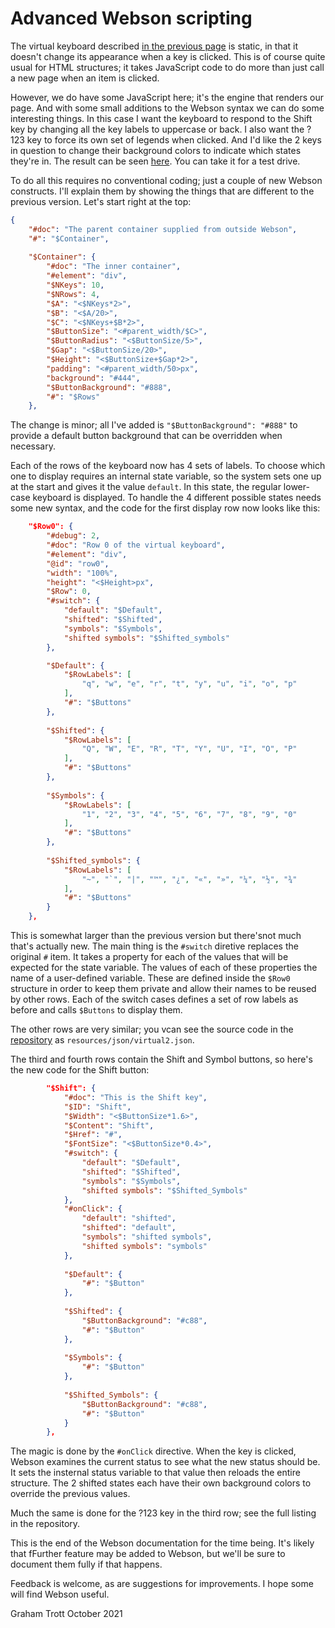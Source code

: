 # Advanced Webson scripting

The virtual keyboard described [in the previous page](keyboard.md) is static, in that it doesn't change its appearance when a key is clicked. This is of course quite usual for HTML structures; it takes JavaScript code to do more than just call a new page when an item is clicked.

However, we do have some JavaScript here; it's the engine that renders our page. And with some small additions to the Webson syntax we can do some interesting things. In this case I want the keyboard to respond to the Shift key by changing all the key labels to uppercase or back. I also want the ?123 key to force its own set of legends when clicked. And I'd like the 2 keys in question to change their background colors to indicate which states they're in. The result can be seen [here](https://webson.netlify.app/). You can take it for a test drive.

To do all this requires no conventional coding; just a couple of new Webson constructs. I'll explain them by showing the things that are different to the previous version. Let's start right at the top:
```json
{
    "#doc": "The parent container supplied from outside Webson",
    "#": "$Container",
    
    "$Container": {
        "#doc": "The inner container",
        "#element": "div",
        "$NKeys": 10,
        "$NRows": 4,
        "$A": "<$NKeys*2>",
        "$B": "<$A/20>",
        "$C": "<$NKeys+$B*2>",
        "$ButtonSize": "<#parent_width/$C>",
        "$ButtonRadius": "<$ButtonSize/5>",
        "$Gap": "<$ButtonSize/20>",
        "$Height": "<$ButtonSize+$Gap*2>",
        "padding": "<#parent_width/50>px",
        "background": "#444",
        "$ButtonBackground": "#888",
        "#": "$Rows"
    },
```
The change is minor; all I've added is `"$ButtonBackground": "#888"` to provide a default button background that can be overridden when necessary.

Each of the rows of the keyboard now has 4 sets of labels. To choose which one to display requires an internal state variable, so the system sets one up at the start and gives it the value `default`. In this state, the regular lower-case keyboard is displayed. To handle the 4 different possible states needs some new syntax, and the code for the first display row now looks like this:
```json
    "$Row0": {
        "#debug": 2,
        "#doc": "Row 0 of the virtual keyboard",
        "#element": "div",
        "@id": "row0",
        "width": "100%",
        "height": "<$Height>px",
        "$Row": 0,
        "#switch": {
            "default": "$Default",
            "shifted": "$Shifted",
            "symbols": "$Symbols",
            "shifted symbols": "$Shifted_symbols"
        },

        "$Default": {
            "$RowLabels": [
                "q", "w", "e", "r", "t", "y", "u", "i", "o", "p"
            ],
            "#": "$Buttons"
        },
        
        "$Shifted": {
            "$RowLabels": [
                "Q", "W", "E", "R", "T", "Y", "U", "I", "O", "P"
            ],
            "#": "$Buttons"
        },
        
        "$Symbols": {
            "$RowLabels": [
                "1", "2", "3", "4", "5", "6", "7", "8", "9", "0"
            ],
            "#": "$Buttons"
        },
        
        "$Shifted_symbols": {
            "$RowLabels": [
                "~", "`", "|", "™", "¿", "«", "»", "¼", "½", "¾"
            ],
            "#": "$Buttons"
        }
    },
```
This is somewhat larger than the previous version but there'snot much that's actually new. The main thing is the `#switch` diretive replaces the original `#` item. It takes a property for each of the values that will be expected for the state variable. The values of each of these properties the name of a user-defined variable. These are defined inside the `$Row0` structure in order to keep them private and allow their names to be reused by other rows. Each of the switch cases defines a set of row labels as before and calls `$Buttons` to display them.

The other rows are very similar; you vcan see the source code in the [repository](github.com/easycoder/webson) as `resources/json/virtual2.json`.

The third and fourth rows contain the Shift and Symbol buttons, so here's the new code for the Shift button:
```json
        "$Shift": {
            "#doc": "This is the Shift key",
            "$ID": "Shift",
            "$Width": "<$ButtonSize*1.6>",
            "$Content": "Shift",
            "$Href": "#",
            "$FontSize": "<$ButtonSize*0.4>",
            "#switch": {
                "default": "$Default",
                "shifted": "$Shifted",
                "symbols": "$Symbols",
                "shifted symbols": "$Shifted_Symbols"
            },
            "#onClick": {
                "default": "shifted",
                "shifted": "default",
                "symbols": "shifted symbols",
                "shifted symbols": "symbols"
            },
            
            "$Default": {
                "#": "$Button"
            },
            
            "$Shifted": {
                "$ButtonBackground": "#c88",
                "#": "$Button"
            },
            
            "$Symbols": {
                "#": "$Button"
            },
            
            "$Shifted_Symbols": {
                "$ButtonBackground": "#c88",
                "#": "$Button"
            }
        },
```
The magic is done by the `#onClick` directive. When the key is clicked, Webson examines the current status to see what the new status should be. It sets the insternal status variable to that value then reloads the entire structure. The 2 shifted states each have their own background colors to override the previous values.

Much the same is done for the ?123 key in the third row; see the full listing in the repository.

This is the end of the Webson documentation for the time being. It's likely that fFurther feature may be added to Webson, but we'll be sure to document them fully if that happens.

Feedback is welcome, as are suggestions for improvements. I hope some will find Webson useful.

Graham Trott
October 2021